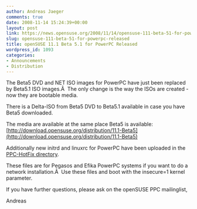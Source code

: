 ```yaml
---
author: Andreas Jaeger
comments: true
date: 2008-11-14 15:24:39+00:00
layout: post
link: https://news.opensuse.org/2008/11/14/opensuse-111-beta-51-for-powerpc-released/
slug: opensuse-111-beta-51-for-powerpc-released
title: openSUSE 11.1 Beta 5.1 for PowerPC Released
wordpress_id: 1093
categories:
- Announcements
- Distribution
---
```


The Beta5 DVD and NET ISO images for PowerPC have just been replaced by Beta5.1 ISO images.Â  The only change is the way the ISOs are created - now they are bootable media.

There is a Delta-ISO from Beta5 DVD to Beta5.1 available in case you have Beta5 downloaded.

The media are available at the same place Beta5 is available: [http://download.opensuse.org/distribution/11.1-Beta5](http://download.opensuse.org/distribution/11.1-Beta5)

Additionally new initrd and linuxrc for PowerPC have been uploaded in the [PPC-HotFix directory](http://download.opensuse.org/distribution/11.1-Beta5/PPC-HotFix).

These files are for Pegasos and Efika PowerPC systems if you want to do a network installation.Â  Use these files and boot with the insecure=1 kernel parameter.

If you have further questions, please ask on the openSUSE PPC mailinglist,

Andreas

